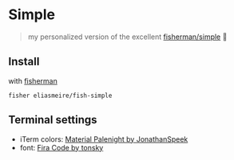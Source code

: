 # Simple
> my personalized version of the excellent [fisherman/simple](https://github.com/fisherman/simple) 🐠


<!-- ![palenight] -->

## Install

with [fisherman]

```
fisher eliasmeire/fish-simple
```

## Terminal settings

- iTerm colors: [Material Palenight by JonathanSpeek](https://github.com/JonathanSpeek/palenight-iterm2)
- font: [Fira Code by tonsky](https://github.com/tonsky/FiraCode)

[fisherman]: https://github.com/fisherman/fisherman
[palenight]: https://cloud.githubusercontent.com/assets/8317250/13661599/777665a2-e6d7-11e5-9078-eae115fa140a.png
